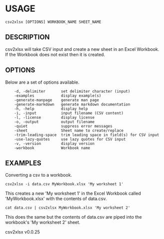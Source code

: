 
# USAGE

	csv2xlsx [OPTIONS] WORKBOOK_NAME SHEET_NAME

## DESCRIPTION


csv2xlsx will take CSV input and create a new sheet in an Excel Workbook.
If the Workbook does not exist then it is created.


## OPTIONS

Below are a set of options available.

```
    -d, -delimiter       set delimiter character (input)
    -examples            display example(s)
    -generate-manpage    generate man page
    -generate-markdown   generate markdown documentation
    -h, -help            display help
    -i, -input           input filename (CSV content)
    -l, -license         display license
    -o, -output          output filename
    -quiet               suppress error messages
    -sheet               Sheet name to create/replace
    -trim-leading-space  trim leading space in field(s) for CSV input
    -use-lazy-quotes     use lazy quotes for CSV input
    -v, -version         display version
    -workbook            Workbook name
```


## EXAMPLES


Converting a csv to a workbook.

	csv2xlsx -i data.csv MyWorkbook.xlsx 'My worksheet 1'

This creates a new 'My worksheet 1' in the Excel Workbook
called 'MyWorkbook.xlsx' with the contents of data.csv.

	cat data.csv | csv2xlsx MyWorkbook.xlsx 'My worksheet 2'

This does the same but the contents of data.csv are piped into
the workbook's 'My worksheet 2' sheet.


csv2xlsx v0.0.25
